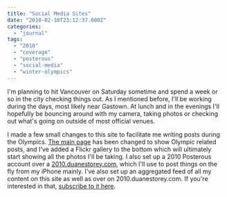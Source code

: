 ```yaml
---
title: "Social Media Sites"
date: "2010-02-10T23:12:37.000Z"
categories: 
  - "journal"
tags: 
  - "2010"
  - "coverage"
  - "posterous"
  - "social-media"
  - "winter-olympics"
---
```


I'm planning to hit Vancouver on Saturday sometime and spend a week or so in the city checking things out. As I mentioned before, I'll be working during the days, most likely near Gastown. At lunch and in the evenings I'll hopefully be bouncing around with my camera, taking photos or checking out what's going on outside of most official venues.

I made a few small changes to this site to facilitate me writing posts during the Olympics. [The main page](/) has been changed to show Olympic related posts, and I've added a Flickr gallery to the bottom which will ultimately start showing all the photos I'll be taking. I also set up a 2010 Posterous account over a [2010.duanestorey.com](http://2010.duanestorey.com), which I'll use to post things on the fly from my iPhone mainly. I've also set up an aggregated feed of all my content on this site as well as over on 2010.duanestorey.com. If you're interested in that, [subscribe to it here](feed://pipes.yahoo.com/pipes/pipe.run?_id=ebfccaf99a8aed225bf384631de7a7e3&_render=rss).
